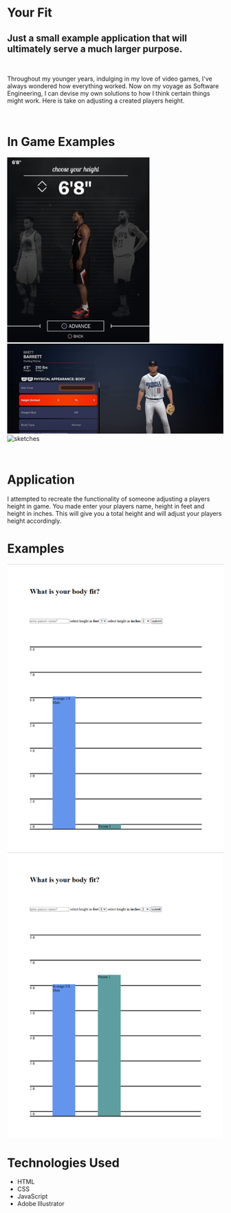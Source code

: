 # Your Fit

<h2>Just a small example application that will ultimately serve a much larger purpose.</h2>

<br>

Throughout my younger years, indulging in my love of video games, I've always wondered how everything worked. Now on my voyage as Software Engineering, I can devise my own solutions to how I think certain things might work. Here is take on adjusting a created players height.

<br>

# In Game Examples

![2k](./images/2k.png)
![mlb](./images/mlb.png)
![sketches](./images/players-01.png)

<br>

# Application

I attempted to recreate the functionality of someone adjusting a players height in game. You made enter your players name, height in feet and height in inches. This will give you a total height and will adjust your players height accordingly.

<h1>Examples</h1>

![screenShot1](./images/screenShot1.png)
![screenshot2](./images/screenShot2.png)

# Technologies Used

- HTML
- CSS
- JavaScript
- Adobe Illustrator
